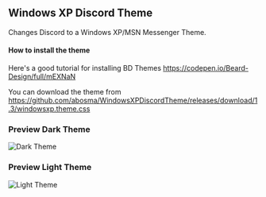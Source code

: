 ## Windows XP Discord Theme

Changes Discord to a Windows XP/MSN Messenger Theme.

#### How to install the theme
Here's a good tutorial for installing BD Themes https://codepen.io/Beard-Design/full/mEXNaN

You can download the theme from https://github.com/abosma/WindowsXPDiscordTheme/releases/download/1.3/windowsxp.theme.css

### Preview Dark Theme
![Dark Theme](https://i.imgur.com/kjAXgre.png)

### Preview Light Theme
![Light Theme](https://i.imgur.com/NtT214S.png)
